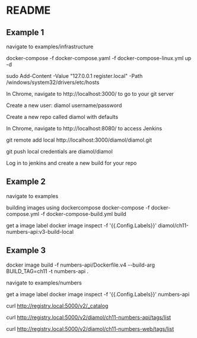# README

## Example 1

navigate to examples/infrastructure


docker-compose -f docker-compose.yaml -f docker-compose-linux.yml up -d 

sudo
Add-Content -Value "127.0.0.1 register.local" -Path /windows/system32/drivers/etc/hosts

In Chrome, navigate to http://localhost:3000/ to go to your git server

Create a new user: diamol username/password

Create a new repo called diamol with defaults

In Chrome, navigate to http://localhost:8080/ to access Jenkins

git remote add local http://localhost:3000/diamol/diamol.git

git push local
credentials are diamol/diamol

Log in to jenkins and create a new build for your repo

## Example 2

navigate to examples

building images using dockercompose
docker-compose -f docker-compose.yml -f docker-compose-build.yml build

get a image label
docker image inspect -f '{{.Config.Labels}}' diamol/ch11-numbers-api:v3-build-local


## Example 3


docker image build -f numbers-api/Dockerfile.v4 --build-arg BUILD_TAG=ch11 -t numbers-api .

navigate to examples/numbers

get a image label
docker image inspect -f '{{.Config.Labels}}' numbers-api

curl http://registry.local:5000/v2/_catalog

curl http://registry.local:5000/v2/diamol/ch11-numbers-api/tags/list

curl http://registry.local:5000/v2/diamol/ch11-numbers-web/tags/list





























